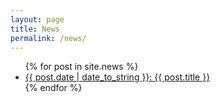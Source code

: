 ```yaml
---
layout: page
title: News
permalink: /news/
---
```


<ul>
  {% for post in site.news %}
    <li>
      <a href="{{ post.url }}"> {{ post.date | date_to_string }}: {{ post.title }}</a>
    </li>
  {% endfor %}
</ul>